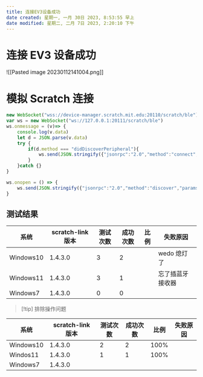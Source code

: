 ```yaml
---
title: 连接EV3设备成功
date created: 星期一, 一月 30日 2023, 8:53:55 早上
date modified: 星期二, 二月 7日 2023, 2:20:10 下午
---
```


# 连接 EV3 设备成功

![[Pasted image 20230112141004.png]]

# 模拟 Scratch 连接

```javascript
new WebSocket("wss://device-manager.scratch.mit.edu:20110/scratch/ble").close()
var ws = new WebSocket("ws://127.0.0.1:20111/scratch/ble")
ws.onmessage = (v)=> {
    console.log(v.data)
    let d = JSON.parse(v.data)
    try {
        if(d.method === "didDiscoverPeripheral"){
            ws.send(JSON.stringify({"jsonrpc":"2.0","method":"connect","params":{"peripheralId":d.params.peripheralId},"id":1}))
        }
    }catch {}
}

ws.onopen = () => {
    ws.send(JSON.stringify({"jsonrpc":"2.0","method":"discover","params":{"filters":[{"services":["00001523-1212-efde-1523-785feabcd123"]}],"optionalServices":["00004f0e-1212-efde-1523-785feabcd123"]},"id":0}))
}
```

## 测试结果

| 系统      | scratch-link 版本 | 测试次数 | 成功次数 | 比例 |失败原因|
| --------- | ----------------- | -------- | -------- | ---- | ---------------- |
| Windows10 | 1.4.3.0           | 3        | 2        |      | wedo 熄灯了       |
| Windows11 | 1.4.3.0           | 3        | 1        |      | 忘了插蓝牙接收器 |
| Windows7  | 1.4.3.0           | 0        | 0        |      |                  |

> [!tip] 排除操作问题

|系统|scratch-link 版本 |测试次数 |成功次数|比例| 失败原因 |
| --------- | ----------------- | -------- | -------- | ---- | -------- |
| Windows10 | 1.4.3.0           | 2        | 2        | 100% |  |
| Windos11  | 1.4.3.0           |1| 1        | 100%     |  |
|  Windows7         |1.4.3.0                   |  |  |  |